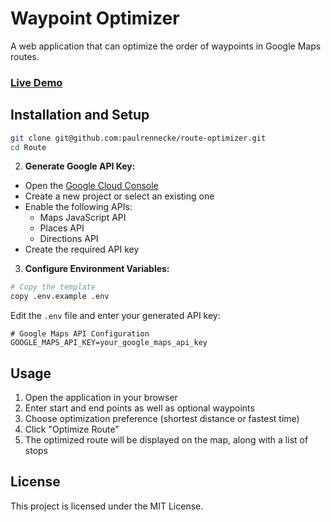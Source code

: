 # Waypoint Optimizer

A web application that can optimize the order of waypoints in Google Maps routes.

###  [Live Demo](https://rennecke.org/route)

## Installation and Setup

```bash
git clone git@github.com:paulrennecke/route-optimizer.git
cd Route
```

2. **Generate Google API Key:**
 - Open the [Google Cloud Console](https://console.cloud.google.com)
 - Create a new project or select an existing one
 - Enable the following APIs:
   - Maps JavaScript API
   - Places API
   - Directions API
 - Create the required API key

3. **Configure Environment Variables:**
```bash
# Copy the template
copy .env.example .env
```
Edit the `.env` file and enter your generated API key:
```env
# Google Maps API Configuration
GOOGLE_MAPS_API_KEY=your_google_maps_api_key
```


## Usage

1. Open the application in your browser
2. Enter start and end points as well as optional waypoints
3. Choose optimization preference (shortest distance or fastest time)
4. Click "Optimize Route"
5. The optimized route will be displayed on the map, along with a list of stops

## License

This project is licensed under the MIT License.